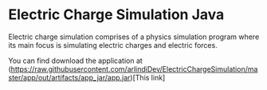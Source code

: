 # Electric Charge Simulation Java
Electric charge simulation comprises of a physics simulation program where its main focus is simulating electric charges and electric forces.

You can find download the application at (https://raw.githubusercontent.com/arlindiDev/ElectricChargeSimulation/master/app/out/artifacts/app_jar/app.jar)[This link]